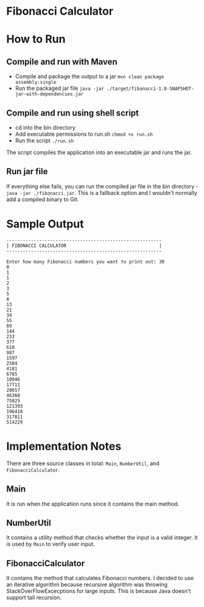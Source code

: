 # Fibonacci Calculator

# How to Run
## Compile and run with Maven
- Compile and package the output to a jar `mvn clean package assembly:single`
- Run the packaged jar file `java -jar ./target/fibonacci-1.0-SNAPSHOT-jar-with-dependencies.jar`

## Compile and run using shell script
- cd into the bin directory
- Add executable permissions to run.sh `chmod +x run.sh`
- Run the script `./run.sh`

The script compiles the application into an executable jar and runs the jar.

## Run jar file
If everything else fails, you can run the compiled jar file in the bin directory - `java -jar ./fibonacci.jar`.  This is a fallback option and I wouldn't normally add a compiled binary to Git.

# Sample Output

```
---------------------------------------------------------
| FIBONACCI CALCULATOR                                  |
---------------------------------------------------------

Enter how many Fibonacci numbers you want to print out: 30
0
1
1
2
3
5
8
13
21
34
55
89
144
233
377
610
987
1597
2584
4181
6765
10946
17711
28657
46368
75025
121393
196418
317811
514229
```

# Implementation Notes
There are three source classes in total: `Main`, `NumberUtil`, and `FibonacciCalculator`.
## Main
It is run when the application runs since it contains the main method.

## NumberUtil
It contains a utility method that checks whether the input is a valid integer.  It is used by `Main` to verify user input.

## FibonacciCalculator
It contains the method that calculates Fibonacci numbers.  I decided to use an iterative algorithm because recursive algorithm was throwing StackOverFlowExcecptions for large inputs.  This is because Java doesn't support tail recursion.
